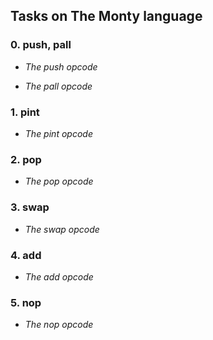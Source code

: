 ## Tasks on The Monty language

### 0. push, pall

* *The push opcode*

* *The pall opcode*

### 1. pint

* *The pint opcode*

### 2. pop

* *The pop opcode*

### 3. swap

* *The swap opcode*

### 4. add

* *The add opcode*

### 5. nop

* *The nop opcode*
